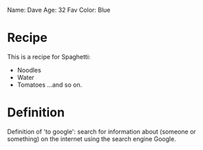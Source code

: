 Name: Dave
Age: 32
Fav Color: Blue


# Recipe

This is a recipe for Spaghetti:
- Noodles
- Water
- Tomatoes
...and so on.


# Definition

Definition of 'to google': search for information about (someone or something) on the internet using the search engine Google.
